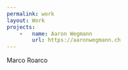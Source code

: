 ```yaml
---
permalink: work
layout: Work
projects: 
    -   name: Aaron Wegmann
        url: https://aaronwegmann.ch
---
```

Marco Roarco
